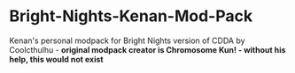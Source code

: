 # Bright-Nights-Kenan-Mod-Pack
Kenan's personal modpack for Bright Nights version of CDDA by Coolcthulhu - **original modpack creator is Chromosome Kun! - without his help, this would not exist** 
